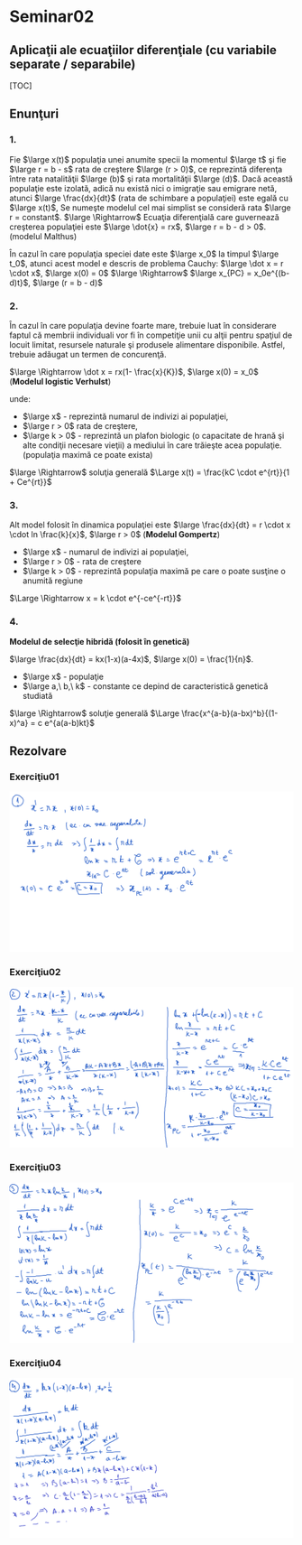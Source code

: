 # Seminar02

## Aplicaţii ale ecuaţiilor diferenţiale (cu variabile separate / separabile) 

[TOC]

## Enunţuri

### 1.

Fie $\large x(t)$ populaţia unei anumite specii la momentul $\large t$ şi fie $\large r = b - s$ rata de creştere $\large (r > 0)$, ce reprezintă diferenţa între rata natalităţii $\large (b)$ şi rata mortalităţii $\large (d)$. Dacă această populaţie este izolată, adică nu există nici o imigraţie sau emigrare netă, atunci $\large \frac{dx}{dt}$ (rata de schimbare a populaţiei) este egală cu $\large x(t)$, Se numeşte modelul cel mai simplist se consideră rata $\large r = constant$. $\large \Rightarrow$ Ecuaţia diferenţială care guvernează creşterea populaţiei este $\large \dot{x} = rx$, $\large r = b - d > 0$. (modelul Malthus)

În cazul în care populaţia speciei date este $\large x_0$ la timpul $\large t_0$, atunci acest model e descris de problema Cauchy: $\large \dot x = r \cdot x$, $\large x(0) = 0$ $\large \Rightarrow$ $\large x_{PC} = x_0e^{(b-d)t}$, $\large (r = b - d)$ 

### 2.

În cazul în care populaţia devine foarte mare, trebuie luat în considerare faptul că membrii individuali vor fi în competiţie unii cu alţii pentru spaţiul de locuit limitat, resursele naturale şi produsele alimentare disponibile. Astfel, trebuie adăugat un termen de concurenţă.

$\large \Rightarrow \dot x = rx(1- \frac{x}{K})$, $\large x(0) = x_0$  (**Modelul logistic Verhulst**)

unde:

- $\large x$ - reprezintă numarul de indivizi ai populaţiei,
- $\large r > 0$ rata de creştere,
- $\large k > 0$ - reprezintă un plafon biologic (o capacitate de hrană şi alte condiţii necesare vieţii) a mediului în care trăieşte acea populaţie. (populaţia maximă ce poate exista)

$\large \Rightarrow$ soluţia generală $\Large x(t) = \frac{kC \cdot e^{rt}}{1 + Ce^{rt}}$

### 3.

Alt model folosit în dinamica populaţiei este $\large \frac{dx}{dt} = r \cdot x \cdot ln \frac{k}{x}$, $\large r > 0$ (**Modelul Gompertz**)

- $\large x$ - numarul de indivizi ai populaţiei,
- $\large r > 0$ - rata de creştere
- $\large k > 0$ - reprezintă populaţia maximă pe care o poate susţine o anumită regiune

$\Large \Rightarrow x = k \cdot e^{-ce^{-rt}}$

### 4.

**Modelul de selecţie hibridă (folosit în genetică)** 

$\large \frac{dx}{dt} = kx(1-x)(a-4x)$, $\large x(0) = \frac{1}{n}$.

- $\large x$ - populaţie
- $\large a,\ b,\ k$ - constante ce depind de caracteristică genetică studiată

$\large \Rightarrow$ soluţie generală $\Large \frac{x^{a-b}(a-bx)^b}{(1-x)^a} = c e^{a(a-b)kt}$

## Rezolvare

### Exerciţiu01

![Ex1](.test/Ex1.png)

### Exerciţiu02

![Ex2](.test/Ex2.png)

### Exerciţiu03

![Ex3](.test/Ex3.png)

### Exerciţiu04

![Ex4](.test/Ex4.png)